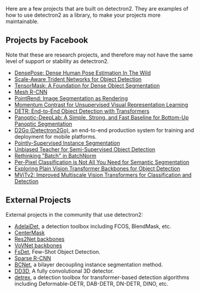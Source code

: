 
Here are a few projects that are built on detectron2.
They are examples of how to use detectron2 as a library, to make your projects more
maintainable.

## Projects by Facebook

Note that these are research projects, and therefore may not have the same level
of support or stability as detectron2.

+ [DensePose: Dense Human Pose Estimation In The Wild](DensePose)
+ [Scale-Aware Trident Networks for Object Detection](TridentNet)
+ [TensorMask: A Foundation for Dense Object Segmentation](TensorMask)
+ [Mesh R-CNN](https://github.com/facebookresearch/meshrcnn)
+ [PointRend: Image Segmentation as Rendering](PointRend)
+ [Momentum Contrast for Unsupervised Visual Representation Learning](https://github.com/facebookresearch/moco/tree/master/detection)
+ [DETR: End-to-End Object Detection with Transformers](https://github.com/facebookresearch/detr/tree/master/d2)
+ [Panoptic-DeepLab: A Simple, Strong, and Fast Baseline for Bottom-Up Panoptic Segmentation](Panoptic-DeepLab)
+ [D2Go (Detectron2Go)](https://github.com/facebookresearch/d2go), an end-to-end production system for training and deployment for mobile platforms.
+ [Pointly-Supervised Instance Segmentation](PointSup)
+ [Unbiased Teacher for Semi-Supervised Object Detection](https://github.com/facebookresearch/unbiased-teacher)
+ [Rethinking "Batch" in BatchNorm](Rethinking-BatchNorm/)
+ [Per-Pixel Classification is Not All You Need for Semantic Segmentation](https://github.com/facebookresearch/MaskFormer)
+ [Exploring Plain Vision Transformer Backbones for Object Detection](ViTDet/)
+ [MViTv2: Improved Multiscale Vision Transformers for Classification and Detection](MViTv2/)


## External Projects

External projects in the community that use detectron2:

<!--
 - If you want to contribute, note that:
 -  1. please add your project to the list and try to use only one line
 -  2. the project must provide models trained on standard datasets

 Projects are *roughly sorted* by: "score = PaperCitation * 5 + Stars",
 where PaperCitation equals the citation count of the paper, if the project is an *official* implementation of the paper.
 PaperCitation equals 0 otherwise.
 -->


+ [AdelaiDet](https://github.com/aim-uofa/adet), a detection toolbox including FCOS, BlendMask, etc.
+ [CenterMask](https://github.com/youngwanLEE/centermask2)
+ [Res2Net backbones](https://github.com/Res2Net/Res2Net-detectron2)
+ [VoVNet backbones](https://github.com/youngwanLEE/vovnet-detectron2)
+ [FsDet](https://github.com/ucbdrive/few-shot-object-detection), Few-Shot Object Detection.
+ [Sparse R-CNN](https://github.com/PeizeSun/SparseR-CNN)
+ [BCNet](https://github.com/lkeab/BCNet), a bilayer decoupling instance segmentation method.
+ [DD3D](https://github.com/TRI-ML/dd3d), A fully convolutional 3D detector.
+ [detrex](https://github.com/IDEA-Research/detrex), a detection toolbox for transformer-based detection algorithms including Deformable-DETR, DAB-DETR, DN-DETR, DINO, etc.
